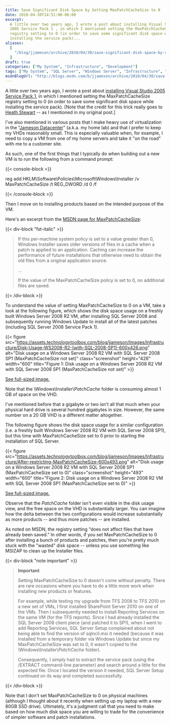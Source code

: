 ```yaml
---
title: Save Significant Disk Space by Setting MaxPatchCacheSize to 0
date: 2010-04-30T14:51:00-06:00
excerpt:
  A little over two years ago, I wrote a post about installing Visual Studio
  2005 Service Pack 1 , in which I mentioned setting the MaxPatchCacheSize
  registry setting to 0 (in order to save some significant disk space while
  installing the service pack)...
aliases:
  [
    "/blog/jjameson/archive/2010/04/30/save-significant-disk-space-by-setting-maxpatchcachesize-to-0.aspx",
  ]
draft: true
categories: ["My System", "Infrastructure", "Development"]
tags: ["My System", "SQL Server", "Windows Server", "Infrastructure", "Virtualization", "Visual Studio"]
msdnBlogUrl: "http://blogs.msdn.com/b/jjameson/archive/2010/04/30/save-significant-disk-space-by-setting-maxpatchcachesize-to-0.aspx"
---
```


A little over two years ago, I wrote a post about
[installing Visual Studio 2005 Service Pack 1](/blog/jjameson/2008/02/08/installing-visual-studio-2005-sp1),
in which I mentioned setting the MaxPatchCacheSize registry setting to 0 (in
order to save some significant disk space while installing the service pack).
[Note that the credit for this trick really goes to [Heath Stewart](http://blogs.msdn.com/heaths/)
-- as I mentioned in my original post.]

I've also mentioned in various posts that I make heavy use of virtualization in
the "[Jameson Datacenter](/blog/jjameson/2009/09/14/the-jameson-datacenter)"
(a.k.a. my home lab) and that I prefer to keep my VHDs reasonably small. This is
especially valuable when, for example, I need to copy a VM from one of my home
servers and take it "on the road" with me to a customer site.

As such, one of the first things that I typically do when building out a new VM
is to run the following from a command prompt:

{{< console-block >}}

reg add HKLM\Software\Policies\Microsoft\Windows\Installer /v MaxPatchCacheSize
/t REG\_DWORD /d 0 /f

{{< /console-block >}}

Then I move on to installing products based on the intended purpose of the VM.

Here's an excerpt from the
[MSDN page for MaxPatchCacheSize](http://msdn.microsoft.com/en-us/library/aa369798%28VS.85%29.aspx):

{{< div-block "fst-italic" >}}

> If this per-machine system policy is set to a value greater than 0, Windows
> Installer saves older versions of files in a cache when a patch is applied to
> an application. Caching can increase the performance of future installations
> that otherwise need to obtain the old files from a original application
> source.
>
> ...
>
> If the value of the MaxPatchCacheSize policy is set to 0, no additional files
> are saved.

{{< /div-block >}}

To understand the value of setting MaxPatchCacheSize to 0 on a VM, take a look
at the following figure, which shows the disk space usage on a freshly built
Windows Server 2008 R2 VM, after installing SQL Server 2008 and subsequently
running Windows Update to install all of the latest patches (including SQL
Server 2008 Service Pack 1).

{{< figure
src="https://assets.technologytoolbox.com/blog/jjameson/Images/Infrastructure/Disk-Usage-WS2008-R2-(with-SQL-2008-SP1)-600x426.png"
alt="Disk usage on a Windows Server 2008 R2 VM with SQL Server 2008 SP1 (MaxPatchCacheSize not set)"
class="screenshot" height="426" width="600"
title="Figure 1: Disk usage on a Windows Server 2008 R2 VM with SQL Server 2008 SP1 (MaxPatchCacheSize not set)" >}}

[See full-sized image.](https://assets.technologytoolbox.com/blog/jjameson/Images/Infrastructure/Disk-Usage-WS2008-R2-%28with-SQL-2008-SP1%29-1024x727.png)

Note that the \Windows\Installer\\$PatchCache$ folder is consuming almost 1 GB
of space on the VHD.

I've mentioned before that a gigabyte or two isn't all that much when your
physical hard drive is several hundred gigabytes in size. However, the same
number on a 20 GB VHD is a different matter altogether.

The following figure shows the disk space usage for a similar configuration
(i.e. a freshly built Windows Server 2008 R2 VM with SQL Server 2008 SP1), but
this time with MaxPatchCacheSize set to 0 prior to starting the installation of
SQL Server.

{{< figure
src="https://assets.technologytoolbox.com/blog/jjameson/Images/Infrastructure/After-restricting-MaxPatchCacheSize-600x493.png"
alt="Disk usage on a Windows Server 2008 R2 VM with SQL Server 2008 SP1 (MaxPatchCacheSize set to 0)"
class="screenshot" height="493" width="600"
title="Figure 2: Disk usage on a Windows Server 2008 R2 VM with SQL Server 2008 SP1 (MaxPatchCacheSize set to 0)" >}}

[See full-sized image.](https://assets.technologytoolbox.com/blog/jjameson/Images/Infrastructure/After-restricting-MaxPatchCacheSize-857x704.png)

Observe that the $PatchCache$ folder isn't even visible in the disk usage view,
and the free space on the VHD is substantially larger. You can imagine how the
delta between the two configurations would increase substantially as more
products -- and thus more patches -- are installed.

As noted on MSDN, the registry setting "does not affect files that have already
been saved." In other words, if you set MaxPatchCacheSize to 0 after installing
a bunch of products and patches, then you're pretty much stuck with the "wasted"
disk space -- unless you use something like MSIZAP to clean up the Installer
files.

{{< div-block "note important" >}}

> **Important**
>
> Setting MaxPatchCacheSize to 0 doesn't come without penalty. There are rare
> occasions where you have to do a little more work when installing new products
> or features.
>
> For example, while testing my upgrade from TFS 2008 to TFS 2010 on a new set
> of VMs, I first installed SharePoint Server 2010 on one of the VMs. Then I
> subsequently needed to install Reporting Services on the same VM (for the TFS
> reports). Since I had already installed the SQL Server 2008 client piece (and
> patched it to SP1), when I went to add Reporting Services, SQL Server Setup
> complained about not being able to find the version of sqlncli.msi it needed
> (because it was installed from a temporary folder via Windows Update but since
> my MaxPatchCacheSize was set to 0, it wasn't copied to the
> \Windows\Installer\\$PatchCache$ folder).
>
> Consequently, I simply had to extract the service pack (using the /EXTRACT
> command-line parameter) and search around a little for the expected file. Once
> I located the version it needed, SQL Server Setup continued on its way and
> completed successfully.

{{< /div-block >}}

Note that I don't set MaxPatchCacheSize to 0 on physical machines (although I
thought about it recently when setting up my laptop with a new 80GB SSD drive).
Ultimately, it's a judgment call that you need to make based on how much disk
space you are willing to trade for the convenience of simpler software and patch
installations.

